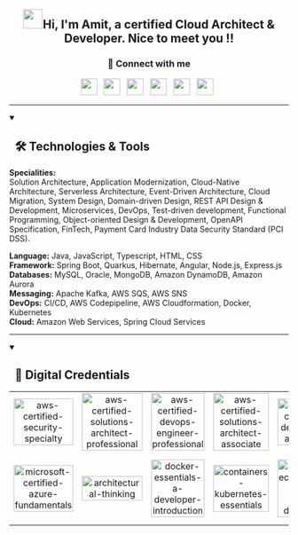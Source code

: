 <h2 align="center"><img src="https://media.giphy.com/media/hvRJCLFzcasrR4ia7z/giphy.gif" width="35px">Hi, I'm Amit, a certified Cloud Architect & Developer. Nice to meet you !!</h2>

<p>
  <h3 align="center">💬 Connect with me</h3>
  <p align="center">
    <a href = "https://linkedin.com/in/amitkumar7566"><img src = "https://img.shields.io/badge/LinkedIn-0077B5?style=flat&logo=linkedin&logoColor=white" height=30></a>&nbsp;&nbsp;
    <a href = "https://github.com/amitkumar7566?tab=followers"><img src = "https://img.shields.io/badge/GitHub-100000?style=flat&logo=github&logoColor=white" height=30></a>&nbsp;&nbsp;
    <a href = "mailto:amitkumar7566@gmail.com"><img src = "https://img.shields.io/badge/Email-c14438?style=flat&logo=Gmail&logoColor=white" height=30></a>&nbsp;&nbsp;
    <a href = "https://medium.com/@amitkumar7566"><img src = "https://img.shields.io/badge/Medium-03a57a?style=flat&labelColor=000000&logo=Medium" height=30></a>&nbsp;&nbsp;
    <a href = "https://www.youtube.com/@amitkumar7566?sub_confirmation=1"><img src = "https://img.shields.io/badge/YouTube-red?style=flat&logo=youtube&logoColor=white" height=30></a>&nbsp;&nbsp;
    <a href = "https://m.me/amitkumar7566"><img src = "https://img.shields.io/badge/Messenger-0078FF?style=flat&logo=Messenger&logoColor=white" height=30></a>&nbsp;&nbsp;
  </p>
</p>

<hr>

<details open>
  <summary><h2>&nbsp; 🛠️ Technologies & Tools</h2></summary>
  
  **Specialities:**  
    Solution Architecture, Application Modernization, Cloud-Native Architecture, Serverless Architecture, Event-Driven Architecture, Cloud Migration, System Design, Domain-driven Design, REST API Design & Development, Microservices, DevOps, Test-driven development, Functional Programming, Object-oriented Design & Development, OpenAPI Specification, FinTech, Payment Card Industry Data Security Standard (PCI DSS).
  
  **Language:**   Java, JavaScript, Typescript, HTML, CSS  
  **Framework:**   Spring Boot, Quarkus, Hibernate, Angular, Node.js, Express.js   
  **Databases:**   MySQL, Oracle, MongoDB, Amazon DynamoDB, Amazon Aurora  
  **Messaging:**   Apache Kafka, AWS SQS, AWS SNS  
  **DevOps:**   CI/CD, AWS Codepipeline, AWS Cloudformation, Docker, Kubernetes  
  **Cloud:**   Amazon Web Services, Spring Cloud Services 
  
</details>

<hr>

<details open>
  <summary><h2>&nbsp; 🪪 Digital Credentials</h2></summary>
  
  <table align="center" width="100%" height="100%">
        <tr>
          <td align="center" width="16.66%">
            <a href="https://www.credly.com/badges/de66e82b-084e-436c-a485-e1bb52a0fa45/public_url">
              <img src="https://user-images.githubusercontent.com/54850956/222715050-cafaa0fd-5233-4c3e-ac4b-6e2ec8f3acf4.png" width="100%" height="100%" alt="aws-certified-security-specialty" />
            </a>
          </td>
          <td align="center" width="16.66%">
            <a href="https://www.credly.com/badges/1a553df4-2078-4aca-b6c3-6f3c64efb348/public_url">
              <img src="https://user-images.githubusercontent.com/54850956/196749273-d189e3b0-1aa5-42c7-88ec-c78aa002d35a.png" width="100%" height="100%" alt="aws-certified-solutions-architect-professional" />
            </a>
          </td>
          <td align="center" width="16.66%">
            <a href="https://www.credly.com/badges/bb29330f-fa9b-4e4a-9f25-c8dc1abe8156/public_url">
              <img src="https://user-images.githubusercontent.com/54850956/196749266-79f2dbf5-96c9-49de-8b0b-9a0bbd37ea3f.png" width="100%" height="100%" alt="aws-certified-devops-engineer-professional" />
            </a>
          </td>
          <td align="center" width="16.66%">
            <a href="https://www.credly.com/badges/b13074ab-029c-4bb2-bf24-dc0431a5dbb2/public_url">
              <img src="https://user-images.githubusercontent.com/54850956/196749269-5d04b84b-e92d-487b-b05f-d3a9c0ba04eb.png" width="100%" height="100%" alt="aws-certified-solutions-architect-associate" />
            </a>
          </td>
          <td align="center" width="16.66%">
            <a href="https://www.credly.com/badges/5ec2fd95-a3d9-4a35-b596-6422cb77e0fa/public_url">
              <img src="https://user-images.githubusercontent.com/54850956/196749265-cc15f200-d441-496e-bd1a-782236e07620.png" width="100%" height="100%" alt="aws-certified-developer-associate" />
            </a>
          </td>
          <td align="center" width="16.66%">
            <a href="https://www.credly.com/badges/2dd1176a-876b-43c0-a44b-ff5e796aac60/public_url">
              <img src="https://user-images.githubusercontent.com/54850956/196749257-c580043a-f781-412f-b7a8-60466d0b89b0.png" width="100%" height="100%" alt="aws-certified-cloud-practitioner" />
            </a>
          </td>
        </tr>
        <tr height="50%">
          <td align="center" width="16.66%">
            <a href="https://www.credly.com/badges/abeaa994-ead8-49ea-b407-8882e81ba1e8/public_url">
              <img src="https://user-images.githubusercontent.com/54850956/228799143-15836ad5-9a60-4997-aad9-3d3a57742ac7.png" width="100%" height="100%" alt="microsoft-certified-azure-fundamentals" />
            </a>
          </td>
          <td align="center" width="16.66%">
            <a href="https://www.credly.com/badges/ca01803f-93a1-44ff-a084-88eba13bcdc3/public_url">
              <img src="https://user-images.githubusercontent.com/54850956/196749339-8fa1e938-bed1-4c8b-993c-c9c84d285eea.png" width="100%" height="100%" alt="architectural-thinking" />
            </a>
          </td>
          <td align="center" width="16.66%">
            <a href="https://www.credly.com/badges/7d14d9e6-fc8e-4c8b-8fb2-844653e0f85c/public_url">
              <img src="https://user-images.githubusercontent.com/54850956/196749297-dcb21c79-47d6-46a1-97a4-c29acb5d0d3e.png" width="100%" height="100%" alt="docker-essentials-a-developer-introduction" />
            </a>
          </td>
          <td align="center" width="16.66%">
            <a href="https://www.credly.com/badges/55873525-0b5e-492a-a36f-02d9f6d3aa04/public_url">
              <img src="https://user-images.githubusercontent.com/54850956/196749291-264702e8-6f9f-47c5-92e6-d586655cf57f.png" width="100%" height="100%" alt="containers-kubernetes-essentials" />
            </a>
          </td>
          <td align="center" width="16.66%">
            <a href="https://www.credly.com/badges/be0d1385-e8f0-45a9-b2d9-7458881b6f0a/public_url">
              <img src="https://user-images.githubusercontent.com/54850956/196749322-0543fab8-9127-43fd-aa77-992d53035fe1.png" width="100%" height="100%" alt="ibm-ecosystem-cloud-native-developer" />
            </a>
          </td>
          <td align="center" width="16.66%">
            <a href="https://www.credly.com/badges/30749b22-153a-482c-a86f-c00f45e5d9bc/public_url">
              <img src="https://user-images.githubusercontent.com/54850956/196749334-f62e931e-fe70-4d6f-b5d2-08a579b138a4.png" width="100%" height="100%" alt="application-services-innovation-java-foundations" />
            </a>
          </td>
        </tr>
    </table>
</details>

<hr>

<details open>
  <summary><h2>&nbsp; 📈 GitHub Stats</h2></summary>
  
  <table align="center" width="100%">
    <tr width="100%">
      <td align="center" width="33.33%">
        <a href="https://github.com/amitkumar7566/github-readme-stats"><img align="center" src="https://github-readme-stats.vercel.app/api?username=amitkumar7566&show_icons=true&include_all_commits=true&theme=dark&hide_border=false" alt="Amit's github stats" width="100%"/></a>
      </td>
      <td align="center" width="33.33%">
        <a href="https://github.com/amitkumar7566/github-readme-stats"><img align="center" src="https://github-readme-stats.vercel.app/api/top-langs/?username=amitkumar7566&layout=compact&theme=dark&hide_border=false" width="100%"/></a>
      </td>
      <td align="center" width="33.33%">
        <a href="https://github.com/amitkumar7566/github-readme-stats"><img align="center" src="https://github-readme-streak-stats.herokuapp.com?user=amitkumar7566&theme=dark&hide_border=false" alt="Amit's github streaks" width="100%"/></a>
      </td>
    </tr>
  </table>
  <table align="center" width="100%">
    <tr width="100%">
      <td align="center" width="100%">
        <img src="https://github-readme-activity-graph.cyclic.app/graph?username=amitkumar7566&theme=react-dark&bg_color=20232a&hide_border=false" width="100%"/>
      </td>
    </tr>
  </table>
</details>
<p align="center" width="100%">
  <img src="https://capsule-render.vercel.app/api?type=waving&color=gradient&height=80&section=footer" width="100%"/>
</p>
